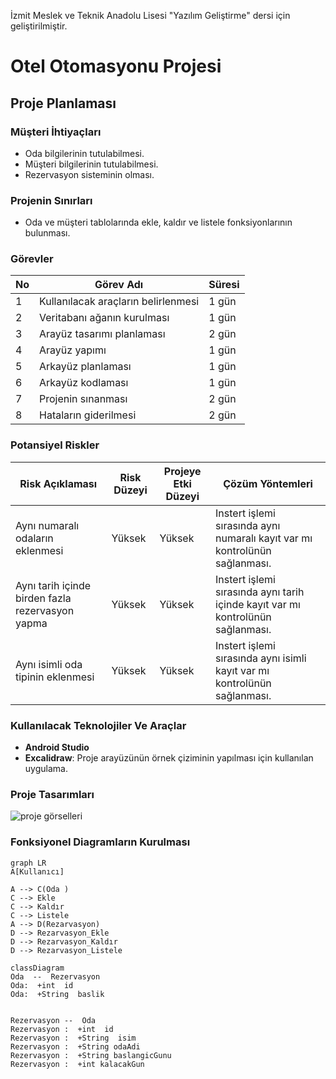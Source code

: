 
İzmit Meslek ve Teknik Anadolu Lisesi  "Yazılım Geliştirme" dersi için geliştirilmiştir. 


# Otel Otomasyonu Projesi
## Proje Planlaması
### Müşteri İhtiyaçları
- Oda bilgilerinin tutulabilmesi.
- Müşteri bilgilerinin tutulabilmesi.
- Rezervasyon sisteminin olması.
### Projenin Sınırları
- Oda ve müşteri tablolarında ekle, kaldır ve listele fonksiyonlarının bulunması.
### Görevler
| No | Görev Adı |Süresi | 
|--|--|--|
| 1 | Kullanılacak araçların belirlenmesi | 1 gün |
| 2 | Veritabanı ağanın kurulması | 1 gün |
| 3 | Arayüz tasarımı planlaması | 2 gün |
| 4 | Arayüz yapımı | 1 gün |
| 5 | Arkayüz planlaması | 1 gün |
| 6 | Arkayüz kodlaması | 1 gün |
| 7 | Projenin sınanması | 2 gün |
| 8 | Hataların giderilmesi | 2 gün |

### Potansiyel Riskler
| Risk Açıklaması | Risk Düzeyi | Projeye Etki Düzeyi | Çözüm Yöntemleri |
|--|--|--|--|
| Aynı numaralı odaların eklenmesi | Yüksek | Yüksek | Instert işlemi sırasında aynı numaralı kayıt var mı kontrolünün sağlanması. |
| Aynı tarih içinde birden fazla rezervasyon yapma | Yüksek | Yüksek | Instert işlemi sırasında aynı tarih içinde kayıt var mı kontrolünün sağlanması. |
| Aynı isimli oda tipinin eklenmesi | Yüksek | Yüksek | Instert işlemi sırasında aynı isimli kayıt var mı kontrolünün sağlanması. |

### Kullanılacak Teknolojiler Ve Araçlar
- **Android Studio**
-  **Excalidraw**: Proje arayüzünün örnek çiziminin yapılması için kullanılan uygulama.

### Proje Tasarımları
![proje görselleri](screens)

### Fonksiyonel Diagramların Kurulması
```mermaid
graph LR
A[Kullanıcı]

A --> C(Oda )
C --> Ekle
C --> Kaldır
C --> Listele
A --> D(Rezarvasyon)
D --> Rezarvasyon_Ekle
D --> Rezarvasyon_Kaldır
D --> Rezarvasyon_Listele
```

```mermaid
classDiagram
Oda  --  Rezervasyon
Oda:  +int  id
Oda:  +String  baslik


Rezervasyon --  Oda
Rezervasyon :  +int  id
Rezervasyon :  +String  isim
Rezervasyon :  +String odaAdi
Rezervasyon :  +String baslangicGunu
Rezervasyon :  +int kalacakGun




```
